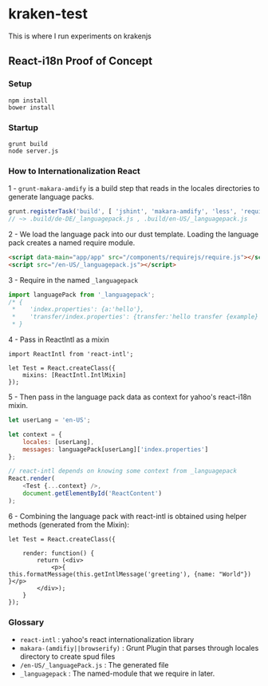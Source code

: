 # kraken-test

This is where I run experiments on krakenjs


## React-i18n Proof of Concept

### Setup

```
npm install
bower install
```

### Startup
```
grunt build
node server.js
```

### How to Internationalization React 

1 - `grunt-makara-amdify` is a build step that reads in the locales directories to generate language packs.

```js
grunt.registerTask('build', [ 'jshint', 'makara-amdify', 'less', 'require-bundle', 'i18n', 'copyto' ]);
// ~> .build/de-DE/_languagepack.js , .build/en-US/_languagepack.js
```

2 - We load the language pack into our dust template. Loading the language pack creates a named require module.

```html
<script data-main="app/app" src="/components/requirejs/require.js"></script>
<script src="/en-US/_languagepack.js"></script>
```

3 - Require in the named `_languagepack`

```js
import languagePack from '_languagepack';
/* {
 *    'index.properties': {a:'hello'},
 *    'transfer/index.properties': {transfer:'hello transfer {example}'},
 * }
```

4 - Pass in ReactIntl as a mixin

```
import ReactIntl from 'react-intl';

let Test = React.createClass({
    mixins: [ReactIntl.IntlMixin]
});

```

5 - Then pass in the language pack data as context for yahoo's react-i18n mixin.

```js
let userLang = 'en-US';

let context = {
    locales: [userLang],
    messages: languagePack[userLang]['index.properties']
};

// react-intl depends on knowing some context from _languagepack
React.render(
    <Test {...context} />,
    document.getElementById('ReactContent')
);
```

6 - Combining the language pack with react-intl is obtained using helper methods (generated from the Mixin):

```
let Test = React.createClass({

    render: function() {
        return (<div>
            <p>{    this.formatMessage(this.getIntlMessage('greeting'), {name: "World"})    }</p>
        </div>);
    }
});
```

### Glossary

- `react-intl` : yahoo's react internationalization library
- `makara-(amdifiy||browserify)` : Grunt Plugin that parses through locales directory to create spud files
- `/en-US/_languagePack.js` : The generated file
- `_languagepack` : The named-module that we require in later.
